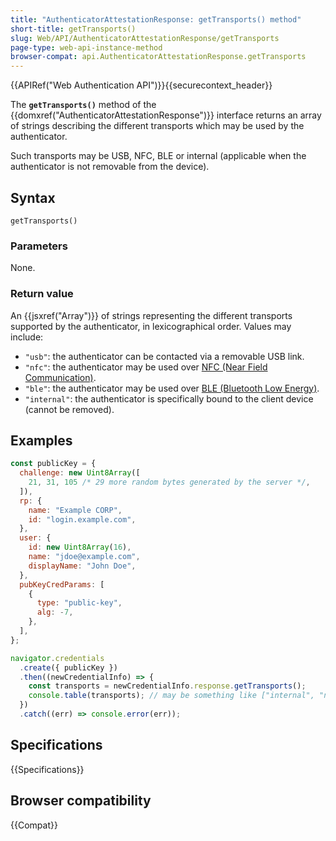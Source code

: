 ```yaml
---
title: "AuthenticatorAttestationResponse: getTransports() method"
short-title: getTransports()
slug: Web/API/AuthenticatorAttestationResponse/getTransports
page-type: web-api-instance-method
browser-compat: api.AuthenticatorAttestationResponse.getTransports
---
```


{{APIRef("Web Authentication API")}}{{securecontext_header}}

The **`getTransports()`** method of the {{domxref("AuthenticatorAttestationResponse")}} interface returns an array of strings describing the different transports which may be used by the authenticator.

Such transports may be USB, NFC, BLE or internal (applicable when the authenticator is not removable from the device).

## Syntax

```js-nolint
getTransports()
```

### Parameters

None.

### Return value

An {{jsxref("Array")}} of strings representing the different transports supported by the authenticator, in lexicographical order. Values may include:

- `"usb"`: the authenticator can be contacted via a removable USB link.
- `"nfc"`: the authenticator may be used over [NFC (Near Field Communication)](https://en.wikipedia.org/wiki/Near-field_communication).
- `"ble"`: the authenticator may be used over [BLE (Bluetooth Low Energy)](https://en.wikipedia.org/wiki/Bluetooth_Low_Energy).
- `"internal"`: the authenticator is specifically bound to the client device (cannot be removed).

## Examples

```js
const publicKey = {
  challenge: new Uint8Array([
    21, 31, 105 /* 29 more random bytes generated by the server */,
  ]),
  rp: {
    name: "Example CORP",
    id: "login.example.com",
  },
  user: {
    id: new Uint8Array(16),
    name: "jdoe@example.com",
    displayName: "John Doe",
  },
  pubKeyCredParams: [
    {
      type: "public-key",
      alg: -7,
    },
  ],
};

navigator.credentials
  .create({ publicKey })
  .then((newCredentialInfo) => {
    const transports = newCredentialInfo.response.getTransports();
    console.table(transports); // may be something like ["internal", "nfc", "usb"]
  })
  .catch((err) => console.error(err));
```

## Specifications

{{Specifications}}

## Browser compatibility

{{Compat}}
